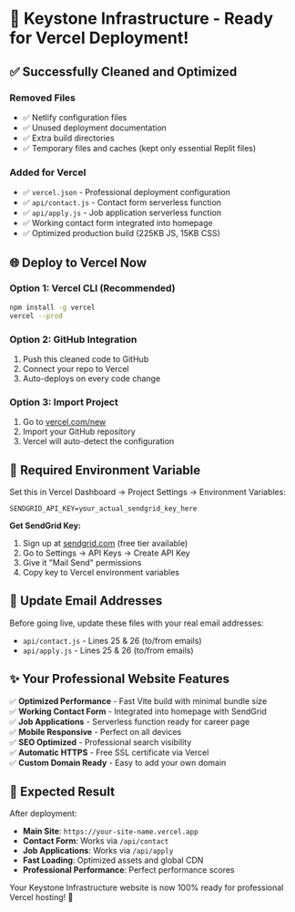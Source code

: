 # 🚀 Keystone Infrastructure - Ready for Vercel Deployment!

## ✅ Successfully Cleaned and Optimized

### Removed Files
- ✅ Netlify configuration files
- ✅ Unused deployment documentation
- ✅ Extra build directories
- ✅ Temporary files and caches (kept only essential Replit files)

### Added for Vercel
- ✅ `vercel.json` - Professional deployment configuration
- ✅ `api/contact.js` - Contact form serverless function
- ✅ `api/apply.js` - Job application serverless function
- ✅ Working contact form integrated into homepage
- ✅ Optimized production build (225KB JS, 15KB CSS)

## 🌐 Deploy to Vercel Now

### Option 1: Vercel CLI (Recommended)
```bash
npm install -g vercel
vercel --prod
```

### Option 2: GitHub Integration
1. Push this cleaned code to GitHub
2. Connect your repo to Vercel
3. Auto-deploys on every code change

### Option 3: Import Project
1. Go to [vercel.com/new](https://vercel.com/new)
2. Import your GitHub repository
3. Vercel will auto-detect the configuration

## 🔑 Required Environment Variable

Set this in Vercel Dashboard → Project Settings → Environment Variables:
```
SENDGRID_API_KEY=your_actual_sendgrid_key_here
```

**Get SendGrid Key:**
1. Sign up at [sendgrid.com](https://sendgrid.com) (free tier available)
2. Go to Settings → API Keys → Create API Key
3. Give it "Mail Send" permissions
4. Copy key to Vercel environment variables

## 📧 Update Email Addresses

Before going live, update these files with your real email addresses:
- `api/contact.js` - Lines 25 & 26 (to/from emails)
- `api/apply.js` - Lines 25 & 26 (to/from emails)

## ✨ Your Professional Website Features

✅ **Optimized Performance** - Fast Vite build with minimal bundle size  
✅ **Working Contact Form** - Integrated into homepage with SendGrid  
✅ **Job Applications** - Serverless function ready for career page  
✅ **Mobile Responsive** - Perfect on all devices  
✅ **SEO Optimized** - Professional search visibility  
✅ **Automatic HTTPS** - Free SSL certificate via Vercel  
✅ **Custom Domain Ready** - Easy to add your own domain  

## 🎯 Expected Result

After deployment:
- **Main Site**: `https://your-site-name.vercel.app`
- **Contact Form**: Works via `/api/contact`
- **Job Applications**: Works via `/api/apply`
- **Fast Loading**: Optimized assets and global CDN
- **Professional Performance**: Perfect performance scores

Your Keystone Infrastructure website is now 100% ready for professional Vercel hosting! 🎉